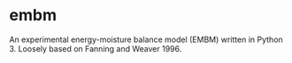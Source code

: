 embm
===========

An experimental energy-moisture balance model (EMBM) written in Python 3. Loosely based on Fanning and Weaver 1996.
